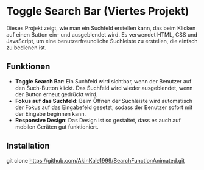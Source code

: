 # Toggle Search Bar (Viertes Projekt)

Dieses Projekt zeigt, wie man ein Suchfeld erstellen kann, das beim Klicken auf einen Button ein- und ausgeblendet wird. Es verwendet HTML, CSS und JavaScript, um eine benutzerfreundliche Suchleiste zu erstellen, die einfach zu bedienen ist.

## Funktionen

- **Toggle Search Bar**: Ein Suchfeld wird sichtbar, wenn der Benutzer auf den Such-Button klickt. Das Suchfeld wird wieder ausgeblendet, wenn der Button erneut gedrückt wird.
- **Fokus auf das Suchfeld**: Beim Öffnen der Suchleiste wird automatisch der Fokus auf das Eingabefeld gesetzt, sodass der Benutzer sofort mit der Eingabe beginnen kann.
- **Responsive Design**: Das Design ist so gestaltet, dass es auch auf mobilen Geräten gut funktioniert.

## Installation

git clone https://github.com/AkinKale1999/SearchFunctionAnimated.git
